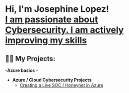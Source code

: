 <h1>Hi, I'm  Josephine Lopez! <br/><a href="https://github.com/Jlope677"></a> <a href="https://www.linkedin.com/in/josephine-lopez-ab537662/">I am passionate about Cybersecurity. I am actively improving my skills</a>




<h2>👨‍💻 My Projects:</h2>
-<b>Azure basics</b>
 -

- <b>Azure / Cloud Cybersecurity Projects</b>
  - [Creating a Live SOC / Honeynet in Azure](https://github.com/Jlope677/Azure-Honeynet-SOC-Project)


